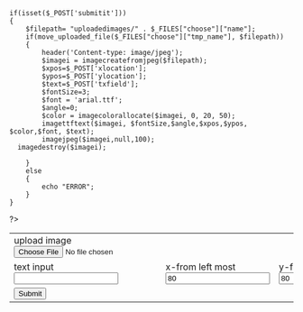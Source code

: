 <html>
<head><title>text on image</title>


</head>
<body>
	<form method="POST" action="<?php $_PHP_SELF ?>" enctype="multipart/form-data">
	<table>
		<tr>
			<td>
			upload image<input type="file" name="choose" />
			</td>
		</tr>
		<tr>
			<td>text input<input type="text" name="txfield"></td>
			<td>x-from left most<input type="number" name="xlocation" value="80"></td>
			<td>y-from top most <input type="number" name="ylocation" value="80"></td>
 		</tr>
 		<tr>
 			<td><input type="submit" name="submitit"></td>
 		</tr>
	</form></body> 
</html>
<?php
	
	if(isset($_POST['submitit']))
	{
		$filepath= "uploadedimages/" . $_FILES["choose"]["name"];
		if(move_uploaded_file($_FILES["choose"]["tmp_name"], $filepath))
		{
			header('Content-type: image/jpeg');	
			$imagei = imagecreatefromjpeg($filepath);
			$xpos=$_POST['xlocation'];
			$ypos=$_POST['ylocation'];
			$text=$_POST['txfield'];
			$fontSize=3;
			$font = 'arial.ttf';
			$angle=0;
			$color = imagecolorallocate($imagei, 0, 20, 50);
			imagettftext($imagei, $fontSize,$angle,$xpos,$ypos, $color,$font, $text);
			imagejpeg($imagei,null,100);
      imagedestroy($imagei);
			
		}
		else
		{
			echo "ERROR";
		}
	}


?>

